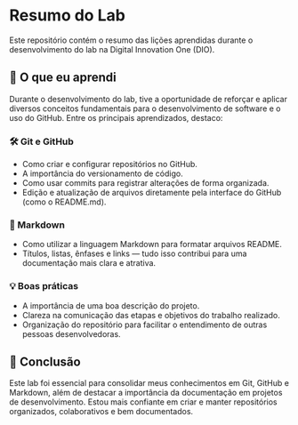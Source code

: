 # Resumo do Lab

Este repositório contém o resumo das lições aprendidas durante o desenvolvimento do lab na Digital Innovation One (DIO).

## 🚀 O que eu aprendi

Durante o desenvolvimento do lab, tive a oportunidade de reforçar e aplicar diversos conceitos fundamentais para o desenvolvimento de software e o uso do GitHub. Entre os principais aprendizados, destaco:

### 🛠️ Git e GitHub
- Como criar e configurar repositórios no GitHub.
- A importância do versionamento de código.
- Como usar commits para registrar alterações de forma organizada.
- Edição e atualização de arquivos diretamente pela interface do GitHub (como o README.md).

### 📄 Markdown
- Como utilizar a linguagem Markdown para formatar arquivos README.
- Títulos, listas, ênfases e links — tudo isso contribui para uma documentação mais clara e atrativa.

### 💡 Boas práticas
- A importância de uma boa descrição do projeto.
- Clareza na comunicação das etapas e objetivos do trabalho realizado.
- Organização do repositório para facilitar o entendimento de outras pessoas desenvolvedoras.

## 📌 Conclusão

Este lab foi essencial para consolidar meus conhecimentos em Git, GitHub e Markdown, além de destacar a importância da documentação em projetos de desenvolvimento. Estou mais confiante em criar e manter repositórios organizados, colaborativos e bem documentados.
